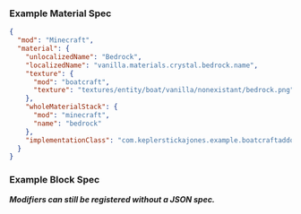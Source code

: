 ### Example Material Spec
```json
{
  "mod": "Minecraft",
  "material": {
    "unlocalizedName": "Bedrock",
    "localizedName": "vanilla.materials.crystal.bedrock.name",
    "texture": {
      "mod": "boatcraft",
      "texture": "textures/entity/boat/vanilla/nonexistant/bedrock.png"
    },
    "wholeMaterialStack": {
      "mod": "minecraft",
      "name": "bedrock"
    },
    "implementationClass": "com.keplerstickajones.example.boatcraftaddon.BedrockBoatMaterial"
  }
}
```

### Example Block Spec

***Modifiers can still be registered without a JSON spec.***
